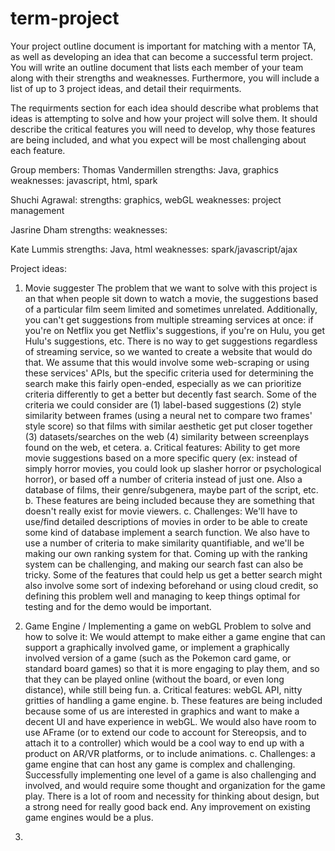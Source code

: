# term-project
Your project outline document is important for matching with a mentor TA, as well as developing an idea that can become a successful term project. You will write an outline document that lists each member of your team along with their strengths and weaknesses. Furthermore, you will include a list of up to 3 project ideas, and detail their requirments.

The requirments section for each idea should describe what problems that ideas is attempting to solve and how your project will solve them. It should describe the critical features you will need to develop, why those features are being included, and what you expect will be most challenging about each feature.


Group members: 
Thomas Vandermillen
strengths: Java, graphics
weaknesses: javascript, html, spark

Shuchi Agrawal:
strengths: graphics, webGL
weaknesses: project management


Jasrine Dham
strengths:
weaknesses:


Kate Lummis
strengths: Java, html
weaknesses: spark/javascript/ajax


Project ideas:
1. Movie suggester
The problem that we want to solve with this project is an that when people sit down to watch a movie, the suggestions based of a particular film seem limited and sometimes unrelated. Additionally, you can't get suggestions from multiple streaming services at once: if you're on Netflix you get Netflix's suggestions, if you're on Hulu, you get Hulu's suggestions, etc. There is no way to get suggestions regardless of streaming service, so we wanted to create a website that would do that.
We assume that this would involve some web-scraping or using these services' APIs, but the specific criteria used for determining the search make this fairly open-ended, especially as we can prioritize criteria differently to get a better but decently fast search. Some of the criteria we could consider are (1) label-based suggestions (2) style similarity between frames (using a neural net to compare two frames' style score) so that films with similar aesthetic get put closer together (3) datasets/searches on the web (4) similarity between screenplays found on the web, et cetera.
    a. Critical features: Ability to get more movie suggestions based on a more specific query (ex: instead of simply horror movies, you could look up slasher horror or psychological horror), or based off a number of criteria instead of just one. Also a database of films, their genre/subgenera, maybe part of the script, etc.
    b. These features are being included because they are something that doesn't really exist for movie viewers. 
    c. Challenges: We'll have to use/find detailed descriptions of movies in order to be able to create some kind of database implement a search function. We also have to use a number of criteria to make similarity quantifiable, and we'll be making our own ranking system for that. Coming up with the ranking system can be challenging, and making our search fast can also be tricky. Some of the features that could help us get a better search might also involve some sort of indexing beforehand or using cloud credit, so defining this problem well and managing to keep things optimal for testing and for the demo would be important.

2. Game Engine / Implementing a game on webGL
Problem to solve and how to solve it: We would attempt to make either a game engine that can support a graphically involved game, or implement a graphically involved version of a game (such as the Pokemon card game, or standard board games) so that it is more engaging to play them, and so that they can be played online (without the board, or even long distance), while still being fun. 
    a. Critical features: webGL API, nitty gritties of handling a game engine.
    b. These features are being included because some of us are interested in graphics and want to make a decent UI and have experience in webGL. We would also have room to use AFrame (or to extend our code to account for Stereopsis, and to attach it to a controller) which would be a cool way to end up with a product on AR/VR platforms, or to include animations.
    c. Challenges: a game engine that can host any game is complex and challenging. Successfully implementing one level of a game is also challenging and involved, and would require some thought and organization for the game play. There is a lot of room and necessity for thinking about design, but a strong need for really good back end. Any improvement on existing game engines would be a plus.

3. 
